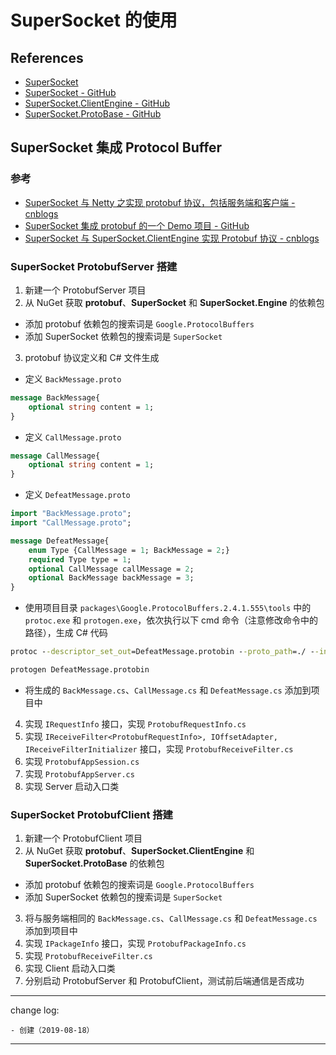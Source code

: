 # SuperSocket 的使用

## References

* [SuperSocket](http://www.supersocket.net/)
* [SuperSocket - GitHub](https://github.com/kerryjiang/SuperSocket)
* [SuperSocket.ClientEngine - GitHub](https://github.com/kerryjiang/SuperSocket.ClientEngine)
* [SuperSocket.ProtoBase - GitHub](https://github.com/kerryjiang/SuperSocket.ProtoBase)

## SuperSocket 集成 Protocol Buffer

### 参考

* [SuperSocket 与 Netty 之实现 protobuf 协议，包括服务端和客户端 - cnblogs](http://www.cnblogs.com/caipeiyu/p/5559112.html)
* [SuperSocket 集成 protobuf 的一个 Demo 项目 - GitHub](https://github.com/kotcmm/SuperSocket.ClientEngine.QuickStart)
* [SuperSocket 与 SuperSocket.ClientEngine 实现 Protobuf 协议 - cnblogs](https://www.cnblogs.com/linxmouse/p/7905575.html)

### SuperSocket ProtobufServer 搭建

1. 新建一个 ProtobufServer 项目
2. 从 NuGet 获取 **protobuf**、**SuperSocket** 和 **SuperSocket.Engine** 的依赖包

* 添加 protobuf 依赖包的搜索词是 `Google.ProtocolBuffers`
* 添加 SuperSocket 依赖包的搜索词是 `SuperSocket`

3. protobuf 协议定义和 C# 文件生成

* 定义 `BackMessage.proto`

```proto
message BackMessage{
    optional string content = 1;
}
```

* 定义 `CallMessage.proto`

```proto
message CallMessage{
    optional string content = 1;
}
```

* 定义 `DefeatMessage.proto`

```proto
import "BackMessage.proto";
import "CallMessage.proto";

message DefeatMessage{
    enum Type {CallMessage = 1; BackMessage = 2;}
    required Type type = 1;
    optional CallMessage callMessage = 2;
	optional BackMessage backMessage = 3;
}
```

* 使用项目目录 `packages\Google.ProtocolBuffers.2.4.1.555\tools` 中的 `protoc.exe` 和 `protogen.exe`，依次执行以下 cmd 命令（注意修改命令中的路径），生成 C# 代码

```cmd
protoc --descriptor_set_out=DefeatMessage.protobin --proto_path=./ --include_imports DefeatMessage.proto

protogen DefeatMessage.protobin
```

* 将生成的 `BackMessage.cs`、`CallMessage.cs` 和 `DefeatMessage.cs` 添加到项目中

4. 实现 `IRequestInfo` 接口，实现 `ProtobufRequestInfo.cs`
5. 实现 `IReceiveFilter<ProtobufRequestInfo>, IOffsetAdapter, IReceiveFilterInitializer` 接口，实现 `ProtobufReceiveFilter.cs`
6. 实现 `ProtobufAppSession.cs`
7. 实现 `ProtobufAppServer.cs`
8. 实现 Server 启动入口类

### SuperSocket ProtobufClient 搭建

1. 新建一个 ProtobufClient 项目
2. 从 NuGet 获取 **protobuf**、**SuperSocket.ClientEngine** 和 **SuperSocket.ProtoBase** 的依赖包

* 添加 protobuf 依赖包的搜索词是 `Google.ProtocolBuffers`
* 添加 SuperSocket 依赖包的搜索词是 `SuperSocket`

3. 将与服务端相同的 `BackMessage.cs`、`CallMessage.cs` 和 `DefeatMessage.cs` 添加到项目中
4. 实现 `IPackageInfo` 接口，实现 `ProtobufPackageInfo.cs`
5. 实现 `ProtobufReceiveFilter.cs`
6. 实现 Client 启动入口类
7. 分别启动 ProtobufServer 和 ProtobufClient，测试前后端通信是否成功

---

change log: 

	- 创建（2019-08-18）

---

